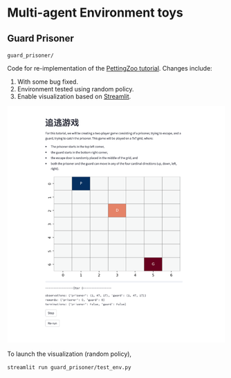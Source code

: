 # Multi-agent Environment toys

## Guard Prisoner
`guard_prisoner/`

Code for re-implementation of the [PettingZoo tutorial](https://pettingzoo.farama.org/tutorials/environmentcreation/2-environment-logic/).
Changes include:
1. With some bug fixed. 
2. Environment tested using random policy.
3. Enable visualization based on [Streamlit](https://docs.streamlit.io).

![guard_prisoner](imgs/guard_prisoner.png)

To launch the visualization (random policy), 
```shell
streamlit run guard_prisoner/test_env.py
```